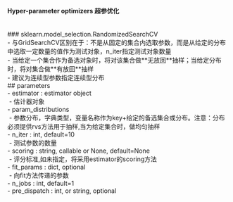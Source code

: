 #### Hyper-parameter optimizers 超参优化 <br>
<br>
### sklearn.model_selection.RandomizedSearchCV <br>
- 与GridSearchCV区别在于：不是从固定的集合内选取参数，而是从给定的分布中选取一定数量的值作为测试对象，n_iter指定测试对象数量<br>
- 当给定一个集合作为备选对象时，将对该集合做**无放回**抽样；当给定分布时，将对集合做**有放回**抽样<br>
- 建议为连续型参数指定连续型分布<br>
## parameters <br>
- estimator : estimator object<br>
  - 估计器对象<br>
- param_distributions<br>
  - 参数分布，字典类型，变量名称作为key+给定的备选集合或分布。注意：分布必须提供rvs方法用于抽样,当为给定集合时，做均匀抽样<br>
- n_iter : int, default=10<br>
  - 测试参数的数量<br>
- scoring : string, callable or None, default=None<br>
  - 评分标准,如未指定，将采用estimator的scoring方法<br>
- fit_params : dict, optional<br>
  - 向fit方法传递的参数<br>
- n_jobs : int, default=1<br>
- pre_dispatch : int, or string, optional<br>
